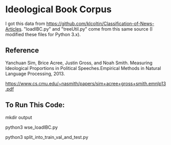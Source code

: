 # Ideological Book Corpus

I got this data from https://github.com/klcoltin/Classification-of-News-Articles. "loadIBC.py" and "treeUtil.py" come from this same source (I modified these files for Python 3.x).

## Reference

Yanchuan Sim, Brice Acree, Justin Gross, and Noah Smith. Measuring Ideological Proportions in Political Speeches.Empirical Methods in Natural Language Processing, 2013.

https://www.cs.cmu.edu/~nasmith/papers/sim+acree+gross+smith.emnlp13.pdf

## To Run This Code:

mkdir output

python3 wse_loadIBC.py

python3 split_into_train_val_and_test.py

